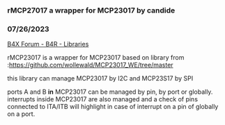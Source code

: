 ### rMCP27017 a wrapper for MCP23017 by candide
### 07/26/2023
[B4X Forum - B4R - Libraries](https://www.b4x.com/android/forum/threads/149241/)

rMCP23017 is a wrapper for MCP23017 based on library from :<https://github.com/wollewald/MCP23017_WE/tree/master>  
  
this library can manage MCP23017 by I2C and MCP23S17 by SPI  
  
ports A and B **in** MCP23017 can be managed by pin, by port or globally.  
interrupts inside MCP23017 are also managed and a check of pins connected to ITA/ITB will highlight in case of interrupt on a pin of globally on a port.